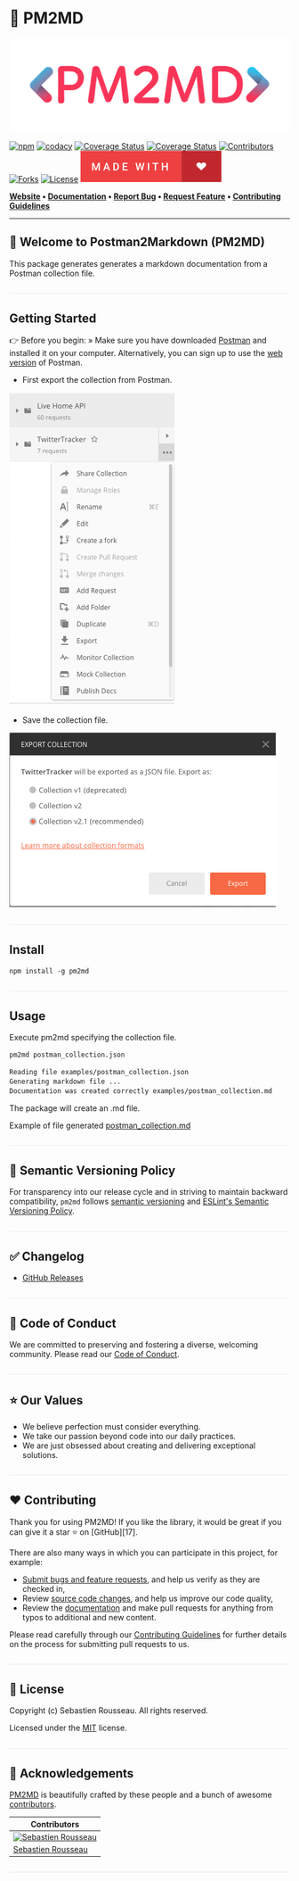 # 🏤 PM2MD

[![Banner representing Postman2Markdown (PM2MD)][pm2md]][0]

[![npm][npm]][3]
[![codacy][codacy]][9]
[![Coverage Status](https://coveralls.io/repos/github/sebastienrousseau/pm2md/badge.svg?branch=main)][8]
[![Coverage Status](https://img.shields.io/coveralls/github/sebastienrousseau/pm2md/solid.svg?branch=main&style=for-the-badge\&color=blueviolet)][8]
[![Contributors][contributors-shield]][contributors-url]
[![Forks][forks-shield]][forks-url]
[![License](https://img.shields.io/badge/License-MIT-green.svg?style=for-the-badge\&color=ff69b4)][4]
![Made with Love][7]

**[Website][0] • [Documentation](https://pm2md/docs/) 
• [Report Bug](https://github.com/sebastienrousseau/pm2md/issues) 
• [Request Feature](https://github.com/sebastienrousseau/pm2md/issues) 
• [Contributing Guidelines](https://github.com/sebastienrousseau/pm2md/blob/master/.github/CONTRIBUTING.md)**

***

## 👋 Welcome to Postman2Markdown (PM2MD) 

This package generates generates a markdown documentation from a Postman
collection file.

![divider][divider]

## Getting Started

👉 Before you begin: » Make sure you have downloaded [Postman][1] and installed
it on your computer. Alternatively, you can sign up to use the [web version][2]
of Postman.

- First export the collection from Postman.

![Drag Racing][5]

- Save the collection file.

![Drag Racing][6]

![divider][divider]

## Install

```npm
npm install -g pm2md
```

![divider][divider]

## Usage

Execute pm2md specifying the collection file.

```bash
pm2md postman_collection.json 
```

```bash
Reading file examples/postman_collection.json
Generating markdown file ...
Documentation was created correctly examples/postman_collection.md

```
The package will create an .md file.

Example of file generated
[postman_collection.md](examples/postman_collection.md)

![divider][divider]

## 🚥 Semantic Versioning Policy

For transparency into our release cycle and in striving to maintain backward
compatibility, `pm2md` follows [semantic versioning](http://semver.org/)
and [ESLint's Semantic Versioning Policy](https://github.com/eslint/eslint#semantic-versioning-policy).

![divider][divider]

## ✅ Changelog

- [GitHub Releases](https://github.com/sebastienrousseau/pm2md/releases)

![divider][divider]

## 📖 Code of Conduct

We are committed to preserving and fostering a diverse, welcoming community.
Please read our [Code of Conduct](https://github.com/sebastienrousseau/pm2md/blob/master/.github/CODE-OF-CONDUCT.md).

![divider][divider]

## ⭐️ Our Values

- We believe perfection must consider everything.
- We take our passion beyond code into our daily practices.
- We are just obsessed about creating and delivering exceptional solutions.

![divider][divider]

## ❤️ Contributing

Thank you for using PM2MD! If you like the library, it would be 
great if you can give it a star ⭐ on [GitHub][17].

There are also many ways in which you can participate in this project, for
example:

* [Submit bugs and feature requests](https://github.com/sebastienrousseau/pm2md/issues/new), and help us verify as they are checked in,
* Review [source code changes](https://github.com/sebastienrousseau/pm2md/pulls), and help us improve our code quality,
* Review the [documentation](https://github.com/sebastienrousseau/pm2md/docs) and make pull requests for anything from typos to additional and new content.

Please read carefully through our
[Contributing Guidelines](https://github.com/sebastienrousseau/pm2md/blob/master/.github/CONTRIBUTING.md)
for further details on the process for submitting pull requests to us.

![divider][divider]

## 🥂 License

Copyright (c) Sebastien Rousseau. All rights reserved.

Licensed under the [MIT](LICENSE) license.

![divider][divider]

## 💖 Acknowledgements

[PM2MD][0] is beautifully crafted by these people and a bunch of awesome
[contributors][contributors-url].

| Contributors |
|---------|
|[![Sebastien Rousseau](https://avatars0.githubusercontent.com/u/1394998?s=250)](https://sebastienrousseau.co.uk)|
|[Sebastien Rousseau](https://github.com/sebastienrousseau)|

![divider][divider]

[codacy]: https://img.shields.io/codacy/grade/f20b5f4e5e6649a9a4ec25df87b6dc08?style=for-the-badge "codacy"
[contributors-shield]: https://img.shields.io/github/contributors/sebastienrousseau/pm2md.svg?style=for-the-badge "contributors"
[divider]: https://raw.githubusercontent.com/sebastienrousseau/pm2md/master/assets/divider.svg "divider"
[forks-shield]: https://img.shields.io/github/forks/sebastienrousseau/pm2md.svg?style=for-the-badge "forks"
[npm]: https://img.shields.io/npm/v/sebastienrousseau/pm2md.svg?style=for-the-badge\&color=f14041 "npm"
[pm2md]: https://raw.githubusercontent.com/sebastienrousseau/pm2md/master/assets/pm2md-logo.svg "Postman2Markdown (PM2MD)" 

[0]: https://pm2md.io
[1]: https://www.postman.com/downloads/
[2]: https://www.postman.com/
[3]: https://www.npmjs.com/@sebastienrousseau/pm2md
[4]: https://opensource.org/licenses/MIT
[5]: https://raw.githubusercontent.com/sebastienrousseau/pm2md/master/resources/export_collection.png
[6]: https://raw.githubusercontent.com/sebastienrousseau/pm2md/master/resources/export.png
[7]: https://raw.githubusercontent.com/sebastienrousseau/pm2md/master/assets/made-with-love.svg
[8]: https://coveralls.io/github/sebastienrousseau/pm2md?branch=main
[9]: https://app.codacy.com/gh/sebastienrousseau/pm2md/
[forks-url]: https://github.com/sebastienrousseau/pm2md/network/members
[contributors-url]: https://github.com/sebastienrousseau/pm2md/graphs/contributors
